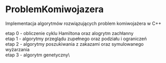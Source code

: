 # ProblemKomiwojazera
Implementacja algorytmów rozwiązujących problem komiwojażera w C++

etap 0 - obliczenie cyklu Hamiltona oraz alogrytm zachłanny\
etap 1 - algorytmy przeglądu zupełnego oraz podziału i ograniczeń\
etap 2 - algorytmy poszukiwania z zakazami oraz symulowanego wyżarzania\
etap 3 - algorytm genetyczny\
